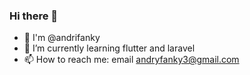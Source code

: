 ### Hi there 👋
- 👋 I'm @andrifanky
- 🌱 I’m currently learning flutter and laravel
- 📫 How to reach me: email andryfanky3@gmail.com

<!--
**andrifanky/andrifanky** is a ✨ _special_ ✨ repository because its `README.md` (this file) appears on your GitHub profile.

Here are some ideas to get you started:

- 🔭 I’m currently working on ...
- 🌱 I’m currently learning ...
- 👯 I’m looking to collaborate on ...
- 🤔 I’m looking for help with ...
- 💬 Ask me about ...
- 📫 How to reach me: ...
- 😄 Pronouns: ...
- ⚡ Fun fact: ...
-->
